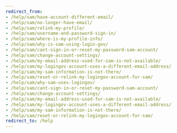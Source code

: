 ```yaml
---
redirect_from:
- /help/sam/have-account-different-email/
- /help/sam/no-longer-have-email/
- /help/sam/relink-my-profile/
- /help/sam/username-and-password-sign-in/
- /help/sam/where-is-my-profile-info/
- /help/sam/why-is-sam-using-login-gov/
- /help/sam/cant-sign-in-or-reset-my-password-sam-account/
- /help/sam/change-account-settings/
- /help/sam/my-email-address-used-for-sam-is-not-available/
- /help/sam/my-logingov-account-uses-a-different-email-address/
- /help/sam/my-sam-information-is-not-there/
- /help/sam/reset-or-relink-my-logingov-account-for-sam/
- /help/sam/why-sam-uses-logingov/
- /help/sam/cant-sign-in-or-reset-my-password-sam-account/
- /help/sam/change-account-settings/
- /help/sam/my-email-address-used-for-sam-is-not-available/
- /help/sam/my-logingov-account-uses-a-different-email-address/
- /help/sam/my-sam-information-is-not-there/
- /help/sam/reset-or-relink-my-logingov-account-for-sam/
redirect_to: /help
---
```

